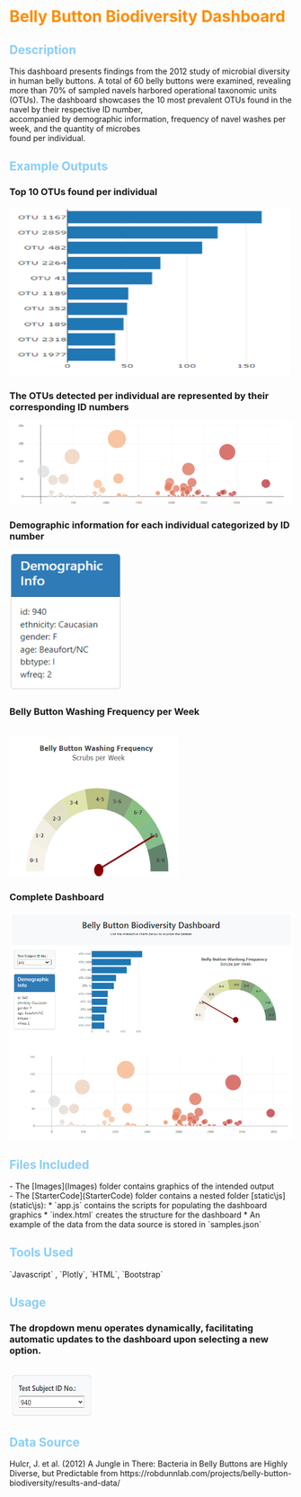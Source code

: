 <h1 style="color: DarkOrange">Belly Button Biodiversity Dashboard</h1>

<h2 style="color: lightskyblue">Description</h2>
This dashboard presents findings from the 2012 study of microbial diversity in human belly buttons.  A total of 60 
belly buttons were examined, revealing more than 70% of sampled navels harbored operational taxonomic units<br> 
(OTUs).  The dashboard showcases the 10 most prevalent OTUs found in the navel by their respective ID number,<br>
accompanied by demographic information, frequency of navel washes per week, and the quantity of microbes<br>
found per individual.

<h2 style="color: lightskyblue">Example Outputs</h2>
<h3>Top 10 OTUs found per individual</h3>
<img src="Images\barChart.png" alt="Example Image" width="500" height="300"><br>

<h3>The OTUs detected per individual are represented by their corresponding ID numbers</h3>
<img src="Images\bubbleChart.png" alt="Example Image"><br>

<h3>Demographic information for each individual categorized by ID number</h3>
<img src="Images\demo.png" alt="Example Image" width="200" height="250">

<h3>Belly Button Washing Frequency per Week </h3><br>
<img src="Images\bellyButtonwash.png" alt="Example Image" width="300" height="250">

<h3>Complete Dashboard</h3>
<img src="Images\complete_dashboard.png" alt="Example Image">

<h2 style="color: lightskyblue">Files Included</h2>
- The [Images](Images) folder contains graphics of the intended output <br>
- The [StarterCode](StarterCode) folder contains a nested folder [static\js](static\js):
    * `app.js` contains the scripts for populating the dashboard graphics
    * `index.html` creates the structure for the dashboard
    * An example of the data from the data source is stored in `samples.json`

<h2 style="color: lightskyblue">Tools Used</h2>
`Javascript` , `Plotly`, `HTML`, `Bootstrap`

<h2 style="color: lightskyblue">Usage</h2>
<h3>The dropdown menu operates dynamically, facilitating automatic updates to the dashboard upon selecting a new option.</h3><br>
<img src="Images\dropdown.png" alt="Example Image" width="150" height="75">

<h2 style="color: lightskyblue">Data Source</h2>
Hulcr, J. et al. (2012) A Jungle in There: Bacteria in Belly Buttons are Highly <br>
Diverse, but Predictable from https://robdunnlab.com/projects/belly-button-biodiversity/results-and-data/


